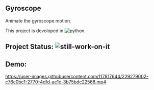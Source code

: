 ## Gyroscope
Animate the gyroscope motion.

This project is devoloped in ![python](https://img.shields.io/badge/python-3.x-green).

## Project Status: ![still-work-on-it](https://img.shields.io/badge/Still--Work-On%20It-orange)

## Demo:
https://user-images.githubusercontent.com/117817644/229279002-c76c0bc1-2770-4dfd-ac1c-3b75bdc22568.mp4

